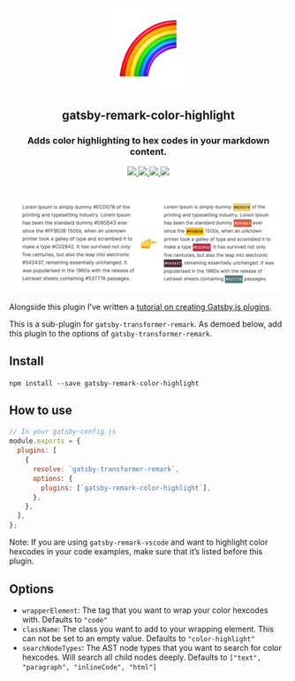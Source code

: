 <p align="center">
  <br />
  <img src="https://raw.githubusercontent.com/mxmzb/gatsby-remark-color-highlight/master/media/logo-emoji.png" height="150" />
</p>

<h2 align="center">gatsby-remark-color-highlight</h2>
<h3 align="center">Adds color highlighting to hex codes in your markdown content.</h3>

<p align="center">
  <a href="https://npmjs.org/package/gatsby-remark-color-highlight">
    <img src="https://img.shields.io/npm/v/gatsby-remark-color-highlight" />
  </a>
  <a href="https://github.com/mxmzb/gatsby-remark-color-highlight/blob/master/LICENSE">
    <img src="https://img.shields.io/npm/l/gatsby-remark-color-highlight" />
  </a>
  <a href="https://npmjs.org/package/gatsby-remark-color-highlight">
    <img src="https://img.shields.io/bundlephobia/min/gatsby-remark-color-highlight" />
  </a>
  <img src="https://img.shields.io/badge/PRs-welcome-brightgreen.svg" />
</p>

<br />

<img src="https://raw.githubusercontent.com/mxmzb/gatsby-remark-color-highlight/master/media/example.png" />

Alongside this plugin I've written a [tutorial on creating Gatsby.js plugins](https://maximzubarev.com/how-to-create-a-gatsby-js-transformer-plugin).

This is a sub-plugin for `gatsby-transformer-remark`. As demoed below, add this plugin to the options of `gatsby-transformer-remark`.

## Install

`npm install --save gatsby-remark-color-highlight`

## How to use

```javascript
// In your gatsby-config.js
module.exports = {
  plugins: [
    {
      resolve: `gatsby-transformer-remark`,
      options: {
        plugins: [`gatsby-remark-color-highlight`],
      },
    },
  ],
};
```

Note: If you are using `gatsby-remark-vscode` and want to highlight color hexcodes in your code examples, make sure that it’s listed before this plugin.

## Options

- `wrapperElement`: The tag that you want to wrap your color hexcodes with. Defaults to `"code"`
- `className`: The class you want to add to your wrapping element. This can not be set to an empty value. Defaults to `"color-highlight"`
- `searchNodeTypes`: The AST node types that you want to search for color hexcodes. Will search all child nodes deeply. Defaults to `["text", "paragraph", "inlineCode", "html"]`
